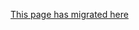 [This page has migrated here](https://github.com/department-of-veterans-affairs/caseflow/wiki/Bat-Team)
